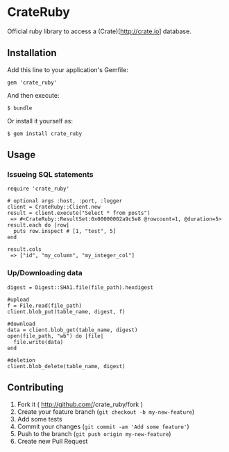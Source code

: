 # CrateRuby

Official ruby library to access a (Crate)[http://crate.io] database.

## Installation

Add this line to your application's Gemfile:

    gem 'crate_ruby'

And then execute:

    $ bundle

Or install it yourself as:

    $ gem install crate_ruby

## Usage

### Issueing SQL statements
    require 'crate_ruby'

    # optional args :host, :port, :logger
    client = CrateRuby::Client.new
    result = client.execute("Select * from posts")
     => #<CrateRuby::ResultSet:0x00000002a9c5e8 @rowcount=1, @duration=5>
    result.each do |row|
      puts row.inspect # [1, "test", 5]
    end

    result.cols
     => ["id", "my_column", "my_integer_col"]

### Up/Downloading data
    digest = Digest::SHA1.file(file_path).hexdigest

    #upload
    f = File.read(file_path)
    client.blob_put(table_name, digest, f)

    #download
    data = client.blob_get(table_name, digest)
    open(file_path, "wb") do |file|
      file.write(data)
    end

    #deletion
    client.blob_delete(table_name, digest)

## Contributing

1. Fork it ( http://github.com/<my-github-username>/crate_ruby/fork )
2. Create your feature branch (`git checkout -b my-new-feature`)
3. Add some tests
4. Commit your changes (`git commit -am 'Add some feature'`)
5. Push to the branch (`git push origin my-new-feature`)
6. Create new Pull Request
